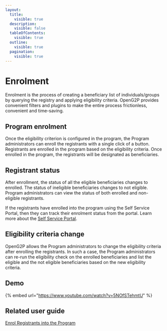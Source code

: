 ```yaml
---
layout:
  title:
    visible: true
  description:
    visible: false
  tableOfContents:
    visible: true
  outline:
    visible: true
  pagination:
    visible: true
---
```


# Enrolment

Enrolment is the process of creating a beneficiary list of individuals/groups by querying the registry and applying eligibility criteria. OpenG2P provides convenient filters and plugins to make the entire process frictionless, convenient and time-saving.

## Program enrolment

Once the eligibility criterion is configured in the program, the Program administrators can enroll the registrants with a single click of a button. Registrants are enrolled in the program based on the eligibility criteria. Once enrolled in the program, the registrants will be designated as beneficiaries.&#x20;

## Registrant status

After enrollment, the status of all the eligible beneficiaries changes to enrolled. The status of ineligible beneficiaries changes to not eligible. Program administrators can view the status of both enrolled and non-eligible registrants.

If the registrants have enrolled into the program using the Self Service Portal, then they can track their enrolment status from the portal. Learn more about the [Self Service Portal](../self-service-portal.md).

## Eligibility criteria change

OpenG2P allows the Program administrators to change the eligibility criteria after enrolling the registrants. In such a case, the Program administrators can re-run the eligibility check on the enrolled beneficiaries and list the eligible and the not eligible beneficiaries based on the new eligibility criteria.

## Demo

{% embed url="https://www.youtube.com/watch?v=5NOfSTehmtU" %}

## Related user guide

[Enrol Registrants into the Program](user-guides/enrol-registrants-into-program.md)
